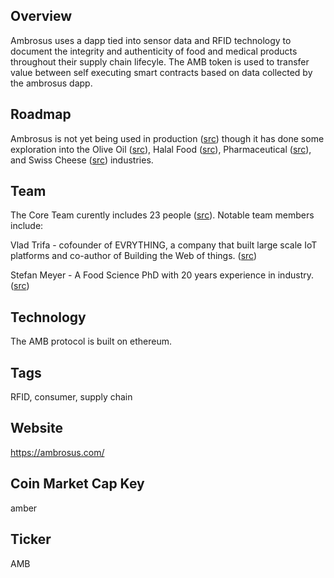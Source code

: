 ## Overview

Ambrosus uses a dapp tied into sensor data and RFID technology to document the integrity and authenticity of food and medical products throughout their supply chain lifecyle. The AMB token is used to transfer value between self executing smart contracts based on data collected by the ambrosus dapp.  

## Roadmap

Ambrosus is not yet being used in production ([src](https://blog.ambrosus.com/ambrosus-progress-report-2-dec-2017-d91447f05cd7)) 
though it has done some exploration into the 
Olive Oil ([src](https://ambrosus.com/assets/Ambrosus-Olive-A4-v4.pdf)), 
Halal Food ([src](https://ambrosus.com/assets/Ambrosus-Halal-Quality-Assurance.pdf)), 
Pharmaceutical ([src](https://ambrosus.com/assets/Ambrosus-Pharmacy-v2.pdf)), and 
Swiss Cheese ([src](https://ambrosus.com/assets/Ambrosus-Cheese-v3.pdf)) industries. 

## Team

The Core Team curently includes 23 people ([src](https://ambrosus.com/#team)). Notable team members include:

Vlad Trifa - cofounder of EVRYTHING, a company that built large scale IoT platforms and co-author of Building the Web of things. ([src](https://en.wikipedia.org/wiki/Vlad_Trifa)) 

Stefan Meyer - A Food Science PhD with 20 years experience in industry. ([src](https://www.linkedin.com/in/drstefanmeyer/))

## Technology

The AMB protocol is built on ethereum. 

## Tags

RFID, consumer, supply chain

## Website

https://ambrosus.com/

## Coin Market Cap Key

amber

## Ticker

AMB




